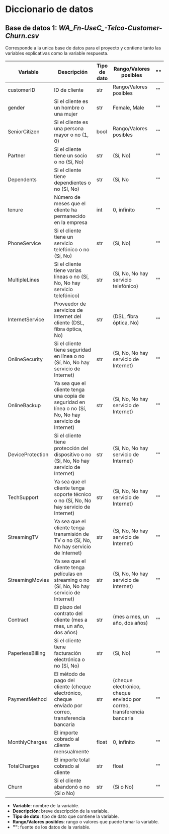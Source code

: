 # Diccionario de datos

## Base de datos 1: *WA_Fn-UseC_-Telco-Customer-Churn.csv*

Corresponde a la unica base de datos para el proyecto y contiene tanto las variables explicativas como la variable respuesta.

| Variable | Descripción | Tipo de dato | Rango/Valores posibles | "" |
| --- | --- | --- | --- | --- |
| customerID | ID de cliente | str | Rango/Valores posibles | "" |
| gender | Si el cliente es un hombre o una mujer | str | Female, Male | "" |
| SeniorCitizen | Si el cliente es una persona mayor o no (1, 0) | bool | Rango/Valores posibles | "" |
| Partner | Si el cliente tiene un socio o no (Sí, No) | str | (Sí, No) | "" |
| Dependents | Si el cliente tiene dependientes o no (Sí, No) | str | (Sí, No | "" |
| tenure | Número de meses que el cliente ha permanecido en la empresa | int | 0, infinito | "" |
| PhoneService | Si el cliente tiene un servicio telefónico o no (Sí, No)| str | (Sí, No) | "" |
| MultipleLines | Si el cliente tiene varias líneas o no (Sí, No, No hay servicio telefónico) | str | (Sí, No, No hay servicio telefónico) | "" |
| InternetService | Proveedor de servicios de Internet del cliente (DSL, fibra óptica, No) | str | (DSL, fibra óptica, No) | "" |
| OnlineSecurity | Si el cliente tiene seguridad en línea o no (Sí, No, No hay servicio de Internet) | str | (Sí, No, No hay servicio de Internet) | "" |
| OnlineBackup  | Ya sea que el cliente tenga una copia de seguridad en línea o no (Sí, No, No hay servicio de Internet) | str | (Sí, No, No hay servicio de Internet) | "" |
| DeviceProtection |Si el cliente tiene protección del dispositivo o no (Sí, No, No hay servicio de Internet)| str | (Sí, No, No hay servicio de Internet) | "" |
| TechSupport | Ya sea que el cliente tenga soporte técnico o no (Sí, No, No hay servicio de Internet) | str | (Sí, No, No hay servicio de Internet) | "" |
| StreamingTV |Ya sea que el cliente tenga transmisión de TV o no (Sí, No, No hay servicio de Internet) | str | (Sí, No, No hay servicio de Internet) | "" |
| StreamingMovies | Ya sea que el cliente tenga películas en streaming o no (Sí, No, No hay servicio de Internet) | str | (Sí, No, No hay servicio de Internet) | "" |
| Contract | El plazo del contrato del cliente (mes a mes, un año, dos años) | str | (mes a mes, un año, dos años) | "" |
| PaperlessBilling | Si el cliente tiene facturación electrónica o no (Sí, No) | str | (Sí, No) | "" |
| PaymentMethod |El método de pago del cliente (cheque electrónico, cheque enviado por correo, transferencia bancaria | str | (cheque electrónico, cheque enviado por correo, transferencia bancaria | "" |
| MonthlyCharges | El importe cobrado al cliente mensualmente | float | 0, infinito | "" |
| TotalCharges | El importe total cobrado al cliente | str | float | "" |
| Churn |  Si el cliente abandonó o no (Sí o No)| str | (Sí o No) | "" |

- **Variable**: nombre de la variable.
- **Descripción**: breve descripción de la variable.
- **Tipo de dato**: tipo de dato que contiene la variable.
- **Rango/Valores posibles**: rango o valores que puede tomar la variable.
- **""**: fuente de los datos de la variable.



